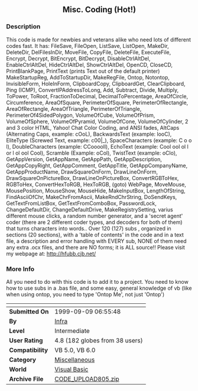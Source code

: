 ﻿<div align="center">

## Misc\. Coding \(Hot\!\)


</div>

### Description

This code is made for newbies and veterans alike who need lots of different codes fast. It has: FileSave, FileOpen, ListSave, ListOpen, MakeDir, DeleteDir, DelFilesInDir, MoveFile, CopyFile, DeleteFile, ExecuteFile, Encrypt, Decrypt, BitEncrypt, BitDecrypt, DisableCtrlAltDel, EnableCtrlAltDel, HideCtrlAltDel, ShowCtrlAltDel, OpenCD, CloseCD, PrintBlankPage, PrintText (prints Text out of the default printer) MakeStartupReg, AddToStartupDir, MakeRegFile, Ontop, Notontop, InvisibleForm, HoleInForm, ClipboardCopy, ClipboardGet, ClearClipboard, Ping (ICMP), ConvertIPAddressToLong, Add, Subtract, Divide, Multiply, ToPower, ToRoot, FractionToDecimal, DecimalToPercentage, AreaOfCircle, Circumference, AreaOfSquare, PerimeterOfSquare, PerimeterOfRectangle, AreaOfRectangle, AreaOfTriangle, PerimeterOfTriangle, PerimeterOf4SidedPolygon, VolumeOfCube, VolumeOfPrism, VolumeOfSphere, VolumeOfPyramid, VolumeOfCone, VolumeOfCylinder, 2 and 3 color HTML, Yahoo! Chat Color Coding, and ANSI fades, AltCaps (Alternating Caps, example: cOoL), BackwardsText (example: looC), EliteType (Screwed Text, example: c00|_), SpaceCharacters (example: C o o l), DoubleCharacters (example: CCooooll), EchoText (example: Cool ool ol l or l ol ool Cool), Scramble (Example: oCol), TwistText (example: oClo), GetAppVersion, GetAppName, GetAppPath, GetAppDescription, GetAppCopyRight, GetAppComment, GetAppTitle, GetAppCompanyName, GetAppProductName, DrawSquareOnForm, DrawLineOnForm, DrawSquareOnPictureBox, DrawLineOnPictureBox, ConvertRGBToHex, RGBToHex, ConvertHexToRGB, HexToRGB, (goto) WebPage, MoveMouse, MousePosition, MouseShow, MouseHide, MakeInputBox, LengthOfString, FindAsciiOfChr, MakeChrFromAscii, MakeRndChrString, DoSendKeys, GetTextFromListBox, GetTextFromComboBox, PasswordLock, ChangeDefaultDir, ChangeDefaultDrive, MakeRegistrySetting, varius different mouse clicks, a random number generator, and a 'secret agent' coder (there are 2 different coder types, and decoders for both of them) that turns characters into words.. Over 120 (127) subs , organized in sections (20 sections), with a 'table of contents' in the code and in a text file, a description and error handling with EVERY sub, NONE of them need any extra .ocx files, and there are NO forms; it is ALL source!! Please visit my webpage at: http://hfubb.cjb.net/
 
### More Info
 
All you need to do with this code is to add it to a project. You need to know how to use subs in a .bas file, and some easy, general knowledge of vb (like when using ontop, you need to type 'Ontop Me', not just 'Ontop')


<span>             |<span>
---                |---
**Submitted On**   |1999-09-09 06:55:48
**By**             |[Infra](https://github.com/Planet-Source-Code/PSCIndex/blob/master/ByAuthor/infra.md)
**Level**          |Intermediate
**User Rating**    |4.8 (182 globes from 38 users)
**Compatibility**  |VB 5\.0, VB 6\.0
**Category**       |[Miscellaneous](https://github.com/Planet-Source-Code/PSCIndex/blob/master/ByCategory/miscellaneous__1-1.md)
**World**          |[Visual Basic](https://github.com/Planet-Source-Code/PSCIndex/blob/master/ByWorld/visual-basic.md)
**Archive File**   |[CODE\_UPLOAD805\.zip](https://github.com/Planet-Source-Code/infra-misc-coding-hot__1-2959/archive/master.zip)








